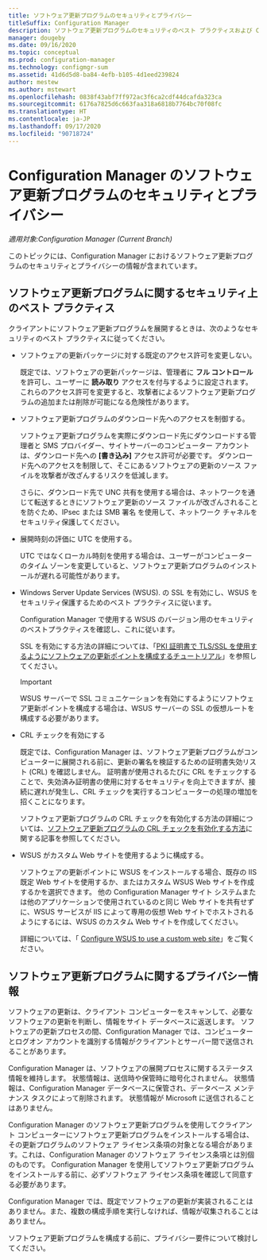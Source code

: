 ```yaml
---
title: ソフトウェア更新プログラムのセキュリティとプライバシー
titleSuffix: Configuration Manager
description: ソフトウェア更新プログラムのセキュリティのベスト プラクティスおよび Configuration Manager でのプライバシー情報の処理方法について説明します。
manager: dougeby
ms.date: 09/16/2020
ms.topic: conceptual
ms.prod: configuration-manager
ms.technology: configmgr-sum
ms.assetid: 41d6d5d8-ba84-4efb-b105-4d1eed239824
author: mestew
ms.author: mstewart
ms.openlocfilehash: 0838f43abf7ff972ac3f6ca2cdf44dcafda323ca
ms.sourcegitcommit: 6176a7825d6c663faa318a6818b7764bc70f08fc
ms.translationtype: HT
ms.contentlocale: ja-JP
ms.lasthandoff: 09/17/2020
ms.locfileid: "90718724"
---
```

# <a name="security-and-privacy-for-software-updates-in-configuration-manager"></a>Configuration Manager のソフトウェア更新プログラムのセキュリティとプライバシー

*適用対象:Configuration Manager (Current Branch)*

このトピックには、Configuration Manager におけるソフトウェア更新プログラムのセキュリティとプライバシーの情報が含まれています。  

##  <a name="security-best-practices-for-software-updates"></a><a name="BKMK_Security_HardwareInventory"></a> ソフトウェア更新プログラムに関するセキュリティ上のベスト プラクティス  
 クライアントにソフトウェア更新プログラムを展開するときは、次のようなセキュリティのベスト プラクティスに従ってください。  

-   ソフトウェアの更新パッケージに対する既定のアクセス許可を変更しない。  

     既定では、ソフトウェアの更新パッケージは、管理者に **フル コントロール** を許可し、ユーザーに **読み取り** アクセスを付与するように設定されます。 これらのアクセス許可を変更すると、攻撃者によるソフトウェア更新プログラムの追加または削除が可能になる危険性があります。  

-   ソフトウェア更新プログラムのダウンロード先へのアクセスを制御する。  

     ソフトウェア更新プログラムを実際にダウンロード先にダウンロードする管理者と SMS プロバイダー、サイトサーバーのコンピューター アカウントは、ダウンロード先への **[書き込み]** アクセス許可が必要です。 ダウンロード先へのアクセスを制限して、そこにあるソフトウェアの更新のソース ファイルを攻撃者が改ざんするリスクを低減します。  

     さらに、ダウンロード先で UNC 共有を使用する場合は、ネットワークを通じて転送するときにソフトウェア更新のソース ファイルが改ざんされることを防ぐため、IPsec または SMB 署名 を使用して、ネットワーク チャネルをセキュリティ保護してください。  

-   展開時刻の評価に UTC を使用する。  

     UTC ではなくローカル時刻を使用する場合は、ユーザーがコンピューターのタイム ゾーンを変更していると、ソフトウェア更新プログラムのインストールが遅れる可能性があります。  

-   Windows Server Update Services (WSUS). の SSL を有効にし、WSUS をセキュリティ保護するためのベスト プラクティスに従います。  

     Configuration Manager で使用する WSUS のバージョン用のセキュリティのベストプラクティスを確認し、これに従います。 

     SSL を有効にする方法の詳細については、「[PKI 証明書で TLS/SSL を使用するようにソフトウェアの更新ポイントを構成するチュートリアル](../get-started/software-update-point-ssl.md)」を参照してください。 

    > [!IMPORTANT]  
    >  WSUS サーバーで SSL コミュニケーションを有効にするようにソフトウェア更新ポイントを構成する場合は、WSUS サーバーの SSL の仮想ルートを構成する必要があります。  

-   CRL チェックを有効にする  

     既定では、Configuration Manager は、ソフトウェア更新プログラムがコンピューターに展開される前に、更新の署名を検証するための証明書失効リスト (CRL) を確認しません。 証明書が使用されるたびに CRL をチェックすることで、失効済み証明書の使用に対するセキュリティを向上できますが、接続に遅れが発生し、CRL チェックを実行するコンピューターの処理の増加を招くことになります。  

     ソフトウェア更新プログラムの CRL チェックを有効化する方法の詳細については、[ソフトウェア更新プログラムの CRL チェックを有効化する方法](../get-started/manage-settings-for-software-updates.md#crl-checking-for-software-updates)に関する記事を参照してください。  

-   WSUS がカスタム Web サイトを使用するように構成する。  

     ソフトウェアの更新ポイントに WSUS をインストールする場合、既存の IIS 既定 Web サイトを使用するか、またはカスタム WSUS Web サイトを作成するかを選択できます。 他の Configuration Manager サイト システムまたは他のアプリケーションで使用されているのと同じ Web サイトを共有せずに、WSUS サービスが IIS によって専用の仮想 Web サイトでホストされるようにするには、WSUS のカスタム Web サイトを作成してください。  

     詳細については、「 [Configure WSUS to use a custom web site](plan-for-software-updates.md#BKMK_CustomWebSite)」をご覧ください。  

##  <a name="privacy-information-for-software-updates"></a><a name="BKMK_Privacy_HardwareInventory"></a> ソフトウェア更新プログラムに関するプライバシー情報  
 ソフトウェアの更新は、クライアント コンピューターをスキャンして、必要なソフトウェアの更新を判断し、情報をサイト データベースに返送します。 ソフトウェアの更新プロセスの間、Configuration Manager では、コンピューターとログオン アカウントを識別する情報がクライアントとサーバー間で送信されることがあります。  

 Configuration Manager は、ソフトウェアの展開プロセスに関するステータス情報を維持します。 状態情報は、送信時や保管時に暗号化されません。 状態情報は、Configuration Manager データベースに保管され、データベース メンテナンス タスクによって削除されます。 状態情報が Microsoft に送信されることはありません。  

 Configuration Manager のソフトウェア更新プログラムを使用してクライアント コンピューターにソフトウェア更新プログラムをインストールする場合は、その更新プログラムのソフトウェア ライセンス条項の対象となる場合があります。これは、Configuration Manager のソフトウェア ライセンス条項とは別個のものです。 Configuration Manager を使用してソフトウェア更新プログラムをインストールする前に、必ずソフトウェア ライセンス条項を確認して同意する必要があります。  

 Configuration Manager では、既定でソフトウェアの更新が実装されることはありません。また、複数の構成手順を実行しなければ、情報が収集されることはありません。  

 ソフトウェア更新プログラムを構成する前に、プライバシー要件について検討してください。  
